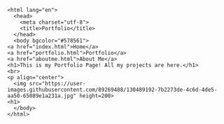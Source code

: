 <!doctype html>
	<html lang="en">
	  <head>
	    <meta charset="utf-8">
	    <title>Portfolio</title>
	  </head>
	  <body bgcolor="#578561">
    <a href="index.html">Home</a>
    <a href="portfolio.html">Portfolio</a>
    <a href="aboutme.html">About Me</a>
    <h1>This is my Portfolio Page! All my projects are here.</h1>
    <br>
    <p align="center">
      <img src="https://user-images.githubusercontent.com/89269488/130489192-7b2273de-4c6d-4de5-aa50-65089e1a231a.jpg" height=200>
    <h1>   
	  </body>
	</html>
